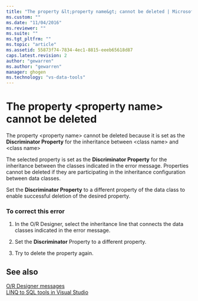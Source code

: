 ```yaml
---
title: "The property &lt;property name&gt; cannot be deleted | Microsoft Docs"
ms.custom: ""
ms.date: "11/04/2016"
ms.reviewer: ""
ms.suite: ""
ms.tgt_pltfrm: ""
ms.topic: "article"
ms.assetid: 55873f74-7834-4ec1-8815-eeeb65618d87
caps.latest.revision: 2
author: "gewarren"
ms.author: "gewarren"
manager: ghogen
ms.technology: "vs-data-tools"
---
```

# The property &lt;property name&gt; cannot be deleted
The property \<property name> cannot be deleted because it is set as the **Discriminator Property** for the inheritance between \<class name> and \<class name>  
  
 The selected property is set as the **Discriminator Property** for the inheritance between the classes indicated in the error message. Properties cannot be deleted if they are participating in the inheritance configuration between data classes.  
  
 Set the **Discriminator Property** to a different property of the data class to enable successful deletion of the desired property.  
  
### To correct this error  
  
1.  In the O/R Designer, select the inheritance line that connects the data classes indicated in the error message.  
  
2.  Set the **Discriminator** Property to a different property.  
  
3.  Try to delete the property again.  
  
## See also
[O/R Designer messages](../data-tools/o-r-designer-messages.md)  
[LINQ to SQL tools in Visual Studio](../data-tools/linq-to-sql-tools-in-visual-studio2.md)